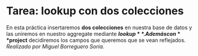 # Tarea: lookup con dos colecciones
En esta práctica insertaremos **dos colecciones** en nuestra base de datos y las uniremos en nuestro aggregate mediante **$lookup**.  
Además con **$project** decidiremos los campos que queremos que se vean reflejados.
*Realizado por Miguel Borreguero Soria.*